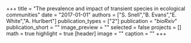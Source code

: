 +++
title = "The prevalence and impact of transient species in ecological communities"
date = "2017-01-01"
authors = ["S. Snell","B. Evans","E. White","A. Hurlbert"]
publication_types = ["2"]
publication = "_bioRxiv_"
publication_short = ""
image_preview = ""
selected = false
projects = []
math = true
highlight = true
[header]
image = ""
caption = ""
+++

